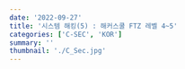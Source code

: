 ```yaml
---
date: '2022-09-27'
title: '시스템 해킹(5) : 해커스쿨 FTZ 레벨 4~5'
categories: ['C-SEC', 'KOR']
summary: ''
thumbnail: './C_Sec.jpg'
---
```

